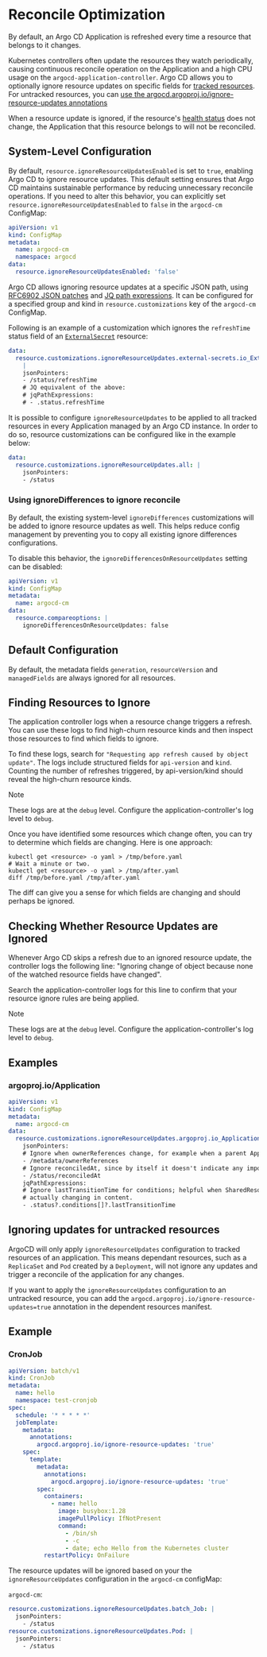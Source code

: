 # Reconcile Optimization

By default, an Argo CD Application is refreshed every time a resource that belongs to it changes.

Kubernetes controllers often update the resources they watch periodically, causing continuous reconcile operation on the Application
and a high CPU usage on the `argocd-application-controller`. Argo CD allows you to optionally ignore resource updates on specific fields
for [tracked resources](../user-guide/resource_tracking.md).
For untracked resources, you can [use the argocd.argoproj.io/ignore-resource-updates annotations](#ignoring-updates-for-untracked-resources)

When a resource update is ignored, if the resource's [health status](./health.md) does not change, the Application that this resource belongs to will not be reconciled.

## System-Level Configuration

By default, `resource.ignoreResourceUpdatesEnabled` is set to `true`, enabling Argo CD to ignore resource updates. This default setting ensures that Argo CD maintains sustainable performance by reducing unnecessary reconcile operations. If you need to alter this behavior, you can explicitly set `resource.ignoreResourceUpdatesEnabled` to `false` in the `argocd-cm` ConfigMap:

```yaml
apiVersion: v1
kind: ConfigMap
metadata:
  name: argocd-cm
  namespace: argocd
data:
  resource.ignoreResourceUpdatesEnabled: 'false'
```

Argo CD allows ignoring resource updates at a specific JSON path, using [RFC6902 JSON patches](https://tools.ietf.org/html/rfc6902) and [JQ path expressions](<https://stedolan.github.io/jq/manual/#path(path_expression)>). It can be configured for a specified group and kind
in `resource.customizations` key of the `argocd-cm` ConfigMap.

Following is an example of a customization which ignores the `refreshTime` status field of an [`ExternalSecret`](https://external-secrets.io/main/api/externalsecret/) resource:

```yaml
data:
  resource.customizations.ignoreResourceUpdates.external-secrets.io_ExternalSecret:
    |
    jsonPointers:
    - /status/refreshTime
    # JQ equivalent of the above:
    # jqPathExpressions:
    # - .status.refreshTime
```

It is possible to configure `ignoreResourceUpdates` to be applied to all tracked resources in every Application managed by an Argo CD instance. In order to do so, resource customizations can be configured like in the example below:

```yaml
data:
  resource.customizations.ignoreResourceUpdates.all: |
    jsonPointers:
    - /status
```

### Using ignoreDifferences to ignore reconcile

By default, the existing system-level `ignoreDifferences` customizations will be added to ignore resource updates as well. This helps reduce config management by preventing you to copy all existing ignore differences configurations.

To disable this behavior, the `ignoreDifferencesOnResourceUpdates` setting can be disabled:

```yaml
apiVersion: v1
kind: ConfigMap
metadata:
  name: argocd-cm
data:
  resource.compareoptions: |
    ignoreDifferencesOnResourceUpdates: false
```

## Default Configuration

By default, the metadata fields `generation`, `resourceVersion` and `managedFields` are always ignored for all resources.

## Finding Resources to Ignore

The application controller logs when a resource change triggers a refresh. You can use these logs to find
high-churn resource kinds and then inspect those resources to find which fields to ignore.

To find these logs, search for `"Requesting app refresh caused by object update"`. The logs include structured
fields for `api-version` and `kind`. Counting the number of refreshes triggered, by api-version/kind should
reveal the high-churn resource kinds.

> [!NOTE]
> These logs are at the `debug` level. Configure the application-controller's log level to `debug`.

Once you have identified some resources which change often, you can try to determine which fields are changing. Here is
one approach:

```shell
kubectl get <resource> -o yaml > /tmp/before.yaml
# Wait a minute or two.
kubectl get <resource> -o yaml > /tmp/after.yaml
diff /tmp/before.yaml /tmp/after.yaml
```

The diff can give you a sense for which fields are changing and should perhaps be ignored.

## Checking Whether Resource Updates are Ignored

Whenever Argo CD skips a refresh due to an ignored resource update, the controller logs the following line:
"Ignoring change of object because none of the watched resource fields have changed".

Search the application-controller logs for this line to confirm that your resource ignore rules are being applied.

> [!NOTE]
> These logs are at the `debug` level. Configure the application-controller's log level to `debug`.

## Examples

### argoproj.io/Application

```yaml
apiVersion: v1
kind: ConfigMap
metadata:
  name: argocd-cm
data:
  resource.customizations.ignoreResourceUpdates.argoproj.io_Application: |
    jsonPointers:
    # Ignore when ownerReferences change, for example when a parent ApplicationSet changes often.
    - /metadata/ownerReferences
    # Ignore reconciledAt, since by itself it doesn't indicate any important change.
    - /status/reconciledAt
    jqPathExpressions:
    # Ignore lastTransitionTime for conditions; helpful when SharedResourceWarnings are being regularly updated but not
    # actually changing in content.
    - .status?.conditions[]?.lastTransitionTime
```

## Ignoring updates for untracked resources

ArgoCD will only apply `ignoreResourceUpdates` configuration to tracked resources of an application. This means dependant resources, such as a `ReplicaSet` and `Pod` created by a `Deployment`, will not ignore any updates and trigger a reconcile of the application for any changes.

If you want to apply the `ignoreResourceUpdates` configuration to an untracked resource, you can add the
`argocd.argoproj.io/ignore-resource-updates=true` annotation in the dependent resources manifest.

## Example

### CronJob

```yaml
apiVersion: batch/v1
kind: CronJob
metadata:
  name: hello
  namespace: test-cronjob
spec:
  schedule: '* * * * *'
  jobTemplate:
    metadata:
      annotations:
        argocd.argoproj.io/ignore-resource-updates: 'true'
    spec:
      template:
        metadata:
          annotations:
            argocd.argoproj.io/ignore-resource-updates: 'true'
        spec:
          containers:
            - name: hello
              image: busybox:1.28
              imagePullPolicy: IfNotPresent
              command:
                - /bin/sh
                - -c
                - date; echo Hello from the Kubernetes cluster
          restartPolicy: OnFailure
```

The resource updates will be ignored based on your the `ignoreResourceUpdates` configuration in the `argocd-cm` configMap:

`argocd-cm`:

```yaml
resource.customizations.ignoreResourceUpdates.batch_Job: |
  jsonPointers:
    - /status
resource.customizations.ignoreResourceUpdates.Pod: |
  jsonPointers:
    - /status
```
